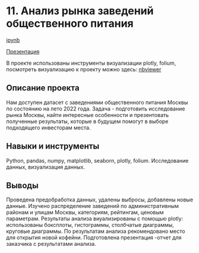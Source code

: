 # 11. Анализ рынка заведений общественного питания

[ipynb](https://github.com/Natalyas23/Portfolio/blob/main/11.%20Анализ%20рынка%20заведений%20общественного%20питания/11.%20Анализ%20рынка%20заведений%20общественного%20питания.ipynb)

[Презентация](https://disk.yandex.ru/d/A9lg0yVpp3FHRg)

В проекте использованы инструменты визуализации plotly, folium, посмотреть визуализацию к проекту можно здесь: [nbviewer](https://nbviewer.org/github/Natalyas23/Portfolio/blob/main/11.%20Анализ%20рынка%20заведений%20общественного%20питания/11.%20Анализ%20рынка%20заведений%20общественного%20питания.ipynb)

## Описание проекта

Нам доступен датасет с заведениями общественного питания Москвы по состоянию на лето 2022 года. Задача - подготовить исследование рынка Москвы, найти интересные особенности и презентовать полученные результаты, которые в будущем помогут в выборе подходящего инвесторам места.

## Навыки и инструменты

Python, pandas, numpy, matplotlib, seaborn, plotly, folium.  Исследование данных, визуализация данных.

## Выводы

Проведена предобработка данных, удалены выбросы, добавлены новые данные. Изучено распределение заведений по административным районам и улицам Москвы, категориям, рейтингам, ценовым параметрам.  Результаты анализа виуализированы с помощью plotly: использованы боксплоты,  гистограммы, столбчатые диаграммы, круговые диаграммы. По результатам анализа рекомендовано место для открытия новой кофейни. Подготовлена презентация -отчет для заказчика с результатами анализа. 
